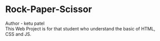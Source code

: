 # Rock-Paper-Scissor
Author - ketu patel <br>
This Web Project is for that student who understand the basic of HTML, CSS and JS. 


